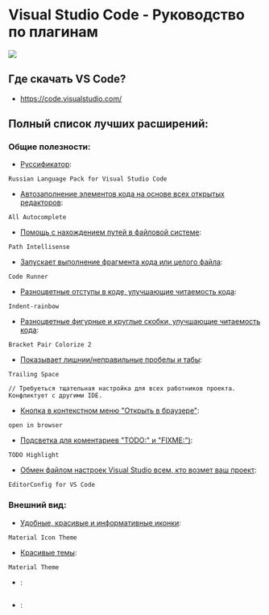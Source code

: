 # Visual Studio Code - Руководство по плагинам

![](//img/vscode.png)

## Где скачать VS Code?

* https://code.visualstudio.com/

## Полный список лучших расширений:

### Общие полезности:

- [Руссификатор](https://marketplace.visualstudio.com/items?itemName=MS-CEINTL.vscode-language-pack-ru):
```
Russian Language Pack for Visual Studio Code
```
- [Автозаполнение элементов кода на основе всех открытых редакторов](https://marketplace.visualstudio.com/items?itemName=Atishay-Jain.All-Autocomplete):
```
All Autocomplete
```
- [Помощь с нахождением путей в файловой системе](https://marketplace.visualstudio.com/items?itemName=christian-kohler.path-intellisense):
```
Path Intellisense
```
- [Запускает выполнение фрагмента кода или целого файла](https://marketplace.visualstudio.com/items?itemName=formulahendry.code-runner):
```
Code Runner
```
- [Разноцветные отступы в коде, улучшающие читаемость кода](https://marketplace.visualstudio.com/items?itemName=oderwat.indent-rainbow):
```
Indent-rainbow
```
- [Разноцветные фигурные и круглые скобки, улучшающие читаемость кода](https://marketplace.visualstudio.com/items?itemName=CoenraadS.bracket-pair-colorizer-2):
```
Bracket Pair Colorize 2
```
- [Показывает лишнии/неправильные пробелы и табы](https://marketplace.visualstudio.com/items?itemName=shardulm94.trailing-spaces):
```
Trailing Space

// Требуеться тщательная настройка для всех работников проекта. Конфликтует с другими IDE.
```
- [Кнопка в контекстном меню "Открыть в браузере"](https://marketplace.visualstudio.com/items?itemName=techer.open-in-browser):
```
open in browser
```
- [Подсветка для коментариев "TODO:" и "FIXME:")](https://marketplace.visualstudio.com/items?itemName=wayou.vscode-todo-highlight):
```
TODO Highlight
```
- [Обмен файлом настроек Visual Studio всем, кто возмет ваш проект](https://marketplace.visualstudio.com/items?itemName=EditorConfig.EditorConfig):
```
EditorConfig for VS Code
```

### Внешний вид:

- [Удобные, красивые и информативные иконки](https://marketplace.visualstudio.com/items?itemName=PKief.material-icon-theme):
```
Material Icon Theme
```
- [Красивые темы](https://marketplace.visualstudio.com/search?term=Material%20Theme&target=VSCode&category=All%20categories&sortBy=Relevance):
```
Material Theme
```
- []():
```

```
- []():
```

```